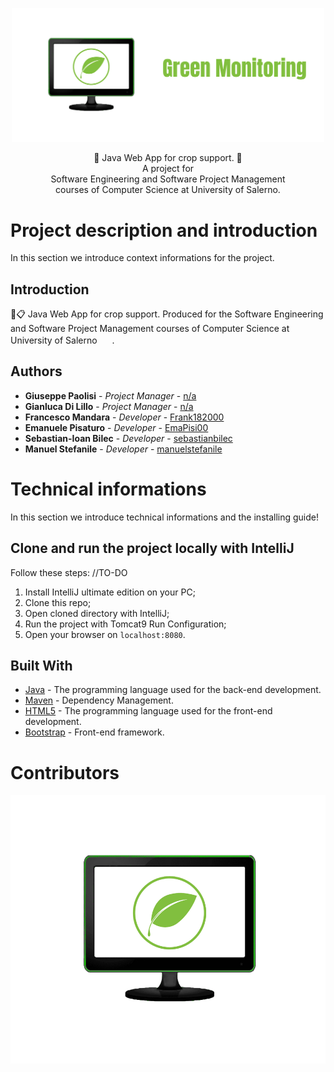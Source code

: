 <p align = "center">
  <img src = "https://raw.githubusercontent.com/EmaPisi00/GreenMonitoring/master/src/main/webapp/img/fullLogo.png" width = "500" heigth = "500">
</p>

<p align = "center">
  🌱 Java Web App for crop support. 🌱
  <br>
  A project for
  <br>
  Software Engineering and Software Project Management 
  <br>
  courses of Computer Science at University of Salerno.
</p>

# Project description and introduction

In this section we introduce context informations for the project.

## Introduction

🌱📋 Java Web App for crop support. Produced for the Software Engineering and Software Project Management courses of Computer Science at University of Salerno <img src="https://th.bing.com/th/id/OIP.bzx-CjuN2g7JEu7Yah_cRAHaHa?pid=ImgDet&w=350&h=350&rs=1" style="height: 16px; width: 16px"/> .

## Authors

* **Giuseppe Paolisi**      - *Project Manager*   - [n/a](n/a)
* **Gianluca Di Lillo**      - *Project Manager*   - [n/a](n/a)
* **Francesco Mandara**       - *Developer*         - [Frank182000](https://github.com/Frank182000)
* **Emanuele Pisaturo**    - *Developer*         - [EmaPisi00](https://github.com/EmaPisi00)
* **Sebastian-Ioan Bilec**   - *Developer*         - [sebastianbilec](https://github.com/sebastianbilec)
* **Manuel Stefanile**      - *Developer*         - [manuelstefanile](https://github.com/manuelstefanile)

# Technical informations

In this section we introduce technical informations and the installing guide!

## Clone and run the project locally with IntelliJ

Follow these steps:
//TO-DO

1. Install IntelliJ ultimate edition on your PC;
2. Clone this repo;
3. Open cloned directory with IntelliJ;
4. Run the project with Tomcat9 Run Configuration;
5. Open your browser on `localhost:8080`.

## Built With

* [Java](https://jdk.java.net/15/) - The programming language used for the back-end development.
* [Maven](https://maven.apache.org/) - Dependency Management.
* [HTML5](https://www.w3schools.com/html/default.asp) - The programming language used for the front-end development.
* [Bootstrap](https://getboostrap.com/) - Front-end framework.

# Contributors

<a href="https://github.com/EmaPisi00/GreenMonitoring/graphs/contributors">
  <img src="https://raw.githubusercontent.com/EmaPisi00/GreenMonitoring/master/src/main/webapp/img/zoomed_lg2.png" />
</a>
